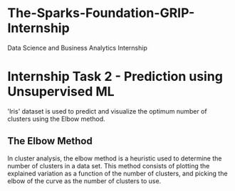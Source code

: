 # The-Sparks-Foundation-GRIP-Internship
Data Science and Business Analytics Internship 
# Internship Task 2 - Prediction using Unsupervised ML
'Iris' dataset is used to predict and visualize the optimum number of clusters using the Elbow method.

## The Elbow Method
In cluster analysis, the elbow method is a heuristic used to determine the number of clusters in a data set. This method consists of plotting the explained variation as a function of the number of clusters, and picking the elbow of the curve as the number of clusters to use.
